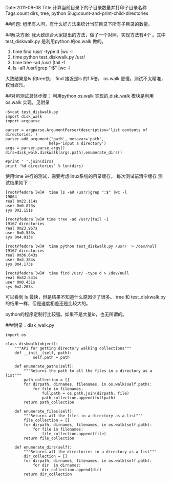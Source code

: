 Date:2011-09-08
Title:计算当前目录下的子目录数量并打印子目录名称
Tags:count dirs, tree, python
Slug:count-and-print-child-directories

##问题:
组里有人问，有什么好方法来统计当前目录下所有子目录的数量。

##解决方案:
我大致综合大家提出的方法，做了一个对照。实现方法有4个 。其中test_diskwalk.py 是利用python 的os.walk 做的。

1. time find /usr/ -type d  |wc -l
2. time python test_diskwalk.py /usr/
3. time tree -ad /usr/ |tail -1
4. ls -aR /usr/|grep ":$" |wc -l

大致结果是ls 和tree快， find 接近是ls 的1.5倍。 os.walk 更慢。测试不太精准，权当娱乐。


##对照测试具体步骤：
利用python os.walk 实现的,disk_walk 模块是利用os.walk 实现，见附录

    ~$>cat test_diskwalk.py
    import disk_walk
    import argparse

    parser = argparse.ArgumentParser(description='list contents of directories.')
    parser.add_argument('path', metavar='path',
                       help='input a directory')
    args = parser.parse_args()
    dirs=disk_walk.diskwalk(args.path).enumerate_dirs()

    #print ' '.join(dirs)
    print '%d directories' % len(dirs)


使用time 进行的测试，需要考虑linux系统的目录缓存。 每次测试前清空缓存
测试结果如下：

    [root@fedora lw]#  time ls -aR /usr/|grep ":$" |wc -l
    19064
    real 0m22.114s
    user 0m0.873s
    sys 0m2.151s

    [root@fedora lw]# time tree -ad /usr/|tail -1
    19167 directories
    real 0m23.967s
    user 0m0.533s
    sys 0m4.013s

    [root@fedora lw]#  time python test_diskwalk.py /usr/  > /dev/null
    19167 directories
    real 0m36.643s
    user 0m3.384s
    sys 0m4.173s

    [root@fedora lw]#  time find /usr/ -type d > /dev/null
    real 0m32.541s
    user 0m0.431s
    sys 0m2.263s


可以看到 ls 最快，但是结果不知道什么原因少了很多。 tree 和 test_diskwalk.py 的结果一样，但是速度相差还是比较大的。

python的程序定制行比较强。如果不是大量io，也无所谓的。

###附录：disk_walk.py

    import os

    class diskwalk(object):
        """API for getting directory walking collections"""
        def __init__(self, path):
                self.path = path

        def enumerate_paths(self):
            """Returns the path to all the files in a directory as a list"""
            path_collection = []
            for dirpath, dirnames, filenames, in os.walk(self.path):
                for file in filenames:
                    fullpath = os.path.join(dirpath, file)
                    path_collection.append(fullpath)
            return path_collection

        def enumerate_files(self):
            """Returns all the files in a directory as a list"""
            file_collection = []
            for dirpath, dirnames, filenames, in os.walk(self.path):
                for file in filenames:
                    file_collection.append(file)
            return file_collection

        def enumerate_dirs(self):
            """Returns all the directories in a directory as a list"""
            dir_collection = []
            for dirpath, dirnames, filenames, in os.walk(self.path):
                for dir  in dirnames:
                    dir_collection.append(dir)
            return dir_collection


